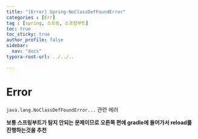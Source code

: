 ```yaml
---
title: "[Error] Spring-NoClassDefFoundError"
categories : [Err]
tag : [spring, 스프링, 스프링부트]
toc: true
toc_sticky: true
author_profile: false
sidebar:
  nav: "docs"
typora-root-url: ../../..

---
```




# Error

`java.lang.NoClassDefFoundError...` 관련 에러

**보통 스프링부트가 탐지 안되는 문제이므로 오른쪽 편에 gradle에 들어가서 reload를 진행하는것을 추천**
